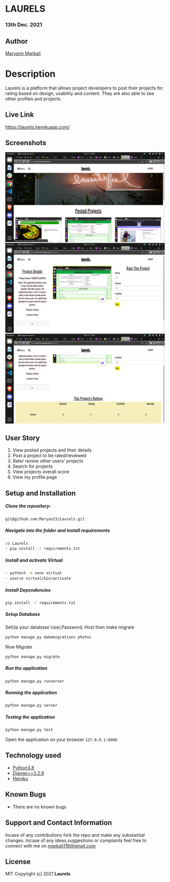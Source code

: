 # LAURELS
### 13th Dec. 2021
## Author 
[Maryann Mwikali](https://github.com/Maryan23)
# Description 
Laurels is a platform that allows project developers to post their projects for rating based on design, usability and content. They are also able to see other  profiles and projects.
##  Live Link
https://laurels.herokuapp.com/

## Screenshots
<img src="static/images/Screenshot from 2021-12-14 14-07-22.png">
<img src="static/images/Screenshot from 2021-12-14 14-07-30.png">
<img src="static/images/Screenshot from 2021-12-14 14-08-05.png">

## User Story 
1. View posted projects and their details
2. Post a project to be rated/reviewed
3. Rate/ review other users' projects
4. Search for projects 
5. View projects overall score
6. View my profile page


## Setup and Installation 
##### Clone the repository: 
 ```bash
git@github.com:Maryan23/Laurels.git
```
##### Navigate into the folder and install requirements 
 ```bash
cd Laurels
 - pip install -r requirements.txt
```
##### Install and activate Virtual 
 ```bash
- python3 -m venv virtual
- source virtual/bin/activate
```
##### Install Dependencies 
 ```bash
 pip install -r requirements.txt
```
##### Setup Database 
  SetUp your database User,Password, Host then make migrate
 ```bash
python manage.py makemigrations photos
 ```
 Now Migrate
 ```bash
 python manage.py migrate
```
##### Run the application 
 ```bash
 python manage.py runserver
```
##### Running the application 
 ```bash
 python manage.py server
```
##### Testing the application 
 ```bash
 python manage.py test
```
Open the application on your browser `127.0.0.1:8000`.
## Technology used 
* [Python3.8](https://www.python.org/)
* [Django==3.2.9](https://docs.djangoproject.com/en/2.2/)
* [Heroku](https://heroku.com)
## Known Bugs 
* There are no known bugs
## Support and Contact Information
Incase of any contributions fork the repo and make any substantial changes.
Incase of any ideas,suggestions or complaints feel free to connect with me on mwikali119@gmail.com 

## License
MIT
Copyright (c) 2021 **Laurels**